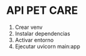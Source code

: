 # API PET CARE
1. Crear venv
2. Instalar dependencias
3. Activar entorno
4. Ejecutar uvicorn main:app
